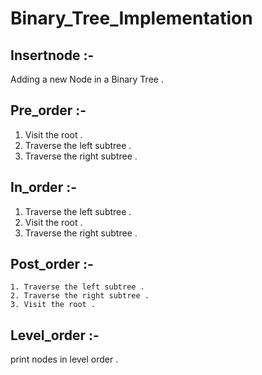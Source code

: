 # Binary_Tree_Implementation

## Insertnode :-
Adding a new Node in a Binary Tree .

## Pre_order :-
 1.  Visit the root .
 2.  Traverse the left subtree .
 3.  Traverse the right subtree .
 
## In_order :-
   1.  Traverse the left subtree .
   2.  Visit the root .
   3.  Traverse the right subtree .
   
## Post_order :-
    1. Traverse the left subtree .
    2. Traverse the right subtree .
    3. Visit the root .
    
 ## Level_order :-
  print nodes in level order .   
